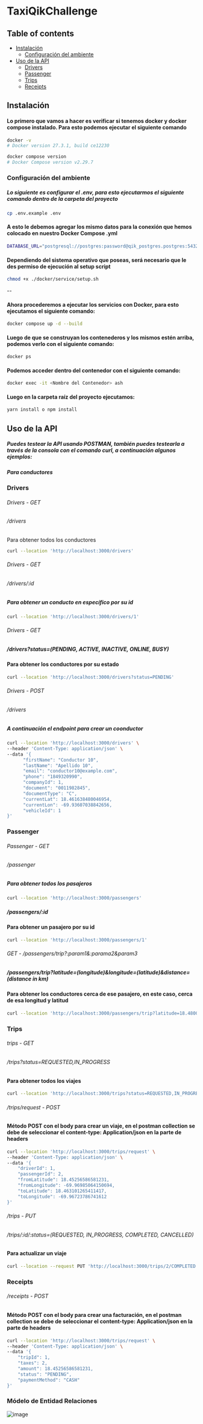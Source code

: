 # TaxiQikChallenge

## Table of contents  
- [Instalación](#Instalación)
    * [Configuración del ambiente](#Configuración-del-ambiente) 
- [Uso de la API](#Uso-de-la-API)
    * [Drivers](#Drivers)
    * [Passenger](#Passenger)
    * [Trips](#Trips)
    * [Receipts](#Receipts)
      



## Instalación


#### Lo primero que vamos a hacer es verificar si tenemos docker y docker compose instalado. Para esto podemos ejecutar el siguiente comando
```bash
docker -v
# Docker version 27.3.1, build ce12230
```


```bash
docker compose version
# Docker Compose version v2.29.7
```





### Configuración del ambiente
##### Lo siguiente es configurar el .env, para esto ejecutarmos el siguiente comando dentro de la carpeta del proyecto

```bash
cp .env.example .env
```

#### A esto le debemos agregar los mismo datos para la conexión que hemos colocado en nuestro Docker Compose .yml
```bash
DATABASE_URL="postgresql://postgres:password@qik_postgres.postgres:5432/qik_taxidb?schema=public"
```

#### Dependiendo del sistema operativo que poseas, será necesario que le des permiso de ejecución al setup script

```bash
chmod +x ./docker/service/setup.sh
```
--

#### Ahora procederemos a ejecutar los servicios con Docker, para esto ejecutamos el siguiente comando:

```bash
docker compose up -d --build
```

#### Luego de que se construyan los contenederos y los mismos estén arriba, podemos verlo con el siguiente comando:
```bash
docker ps
```

#### Podemos acceder dentro del contenedor con el siguiente comando:
```bash
docker exec -it <Nombre del Contenedor> ash
```

#### Luego en la carpeta raíz del proyecto ejecutamos:
```bash
yarn install o npm install
```


## Uso de la API

##### Puedes testear la API usando POSTMAN, también puedes testearla a través de la consola con el comando curl, a continuación algunos ejemplos:
##### Para conductores

### Drivers

###### Drivers - GET
###### /drivers
Para obtener todos los conductores
```bash
curl --location 'http://localhost:3000/drivers'
```
###### Drivers - GET
###### /drivers/:id
##### Para obtener un conducto en específico por su id
```bash
curl --location 'http://localhost:3000/drivers/1'
```

###### Drivers - GET
##### /drivers?status=(PENDING, ACTIVE, INACTIVE, ONLINE, BUSY)
#### Para obtener los conductores por su estado
```bash
curl --location 'http://localhost:3000/drivers?status=PENDING'
```



###### Drivers - POST
###### /drivers
##### A continuación el endpoint para crear un coonductor
```bash
curl --location 'http://localhost:3000/drivers' \
--header 'Content-Type: application/json' \
--data '{
      "firstName": "Conductor 10",
      "lastName": "Apellido 10",
      "email": "conductor10@example.com",
      "phone": "1849320990",
      "companyId": 1,
      "document": "0011982845",
      "documentType": "C",
      "currentLat": 18.461638480046954, 
      "currentLon": -69.93607038842656,
      "vehicleId": 1
}'
``` 


### Passenger

###### Passenger - GET
###### /passenger
##### Para obtener todos los pasajeros
```bash
curl --location 'http://localhost:3000/passengers'
```

##### /passengers/:id
#### Para obtener un pasajero por su id
```bash
curl --location 'http://localhost:3000/passengers/1'
```
###### GET - /passengers/trip?:param1&:parama2&param3
##### /passengers/trip?latitude=(longitude)&longitude=(latitude)&distance=(distance in km)
#### Para obtener los conductores cerca de ese pasajero, en este caso, cerca de esa longitud y latitud
```bash
curl --location 'http://localhost:3000/passengers/trip?latitude=18.480023716974017&longitude=-69.89138258140852&distance=3'
```


### Trips

###### trips - GET
###### /trips?status=REQUESTED,IN_PROGRESS
#### Para obtener todos los viajes
```bash
curl --location 'http://localhost:3000/trips?status=REQUESTED,IN_PROGRESS'
```

###### /trips/request - POST
#### Método POST con el body para crear un viaje, en el postman collection se debe de seleccionar el content-type: Application/json en la parte de headers
```bash
curl --location 'http://localhost:3000/trips/request' \
--header 'Content-Type: application/json' \
--data '{
    "driverId": 1,
    "passengerId": 2,
    "fromLatitude": 18.45256586581231,
    "fromLongitude": -69.96985064150694,
    "toLatitude": 18.463101265411417,
    "toLongitude": -69.96723786741612
}'
```

###### /trips - PUT
###### /trips/:id/:status=(REQUESTED, IN_PROGRESS, COMPLETED, CANCELLED)
#### Para actualizar un viaje
```bash
curl --location --request PUT 'http://localhost:3000/trips/2/COMPLETED'
```


### Receipts
###### /receipts - POST
#### Método POST con el body para crear una facturación, en el postman collection se debe de seleccionar el content-type: Application/json en la parte de headers
```bash
curl --location 'http://localhost:3000/trips/request' \
--header 'Content-Type: application/json' \
--data '{
    "tripId": 1,
    "taxes": 2,
    "amount": 18.45256586581231,
    "status": "PENDING",
    "paymentMethod": "CASH"
}'
```
### Módelo de Entidad Relaciones
![image](https://github.com/user-attachments/assets/b1e46eb6-6ab1-45c6-81bf-4b25b1ec6e65)

